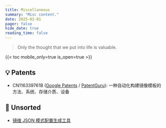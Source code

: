 ```yaml
---
title: Miscellaneous
summary: "Misc content."
date: 2025-02-01
pager: false
hide_date: true
reading_time: false
---
```


> Only the thought that we put into life is valuable.

{{< toc mobile_only=true is_open=true >}}

## 💡 Patents

- CN116339761B ([Google Patents](https://patents.google.com/patent/CN116339761B) / [PatentGuru](https://www.patentguru.com/CN116339761B)): 一种自动化构建镜像模板的方法、系统、存储介质、设备

## 🧩 Unsorted

- [镜维 JSON 模式配置生成工具](https://glance-at-tools.isarvin.com)
